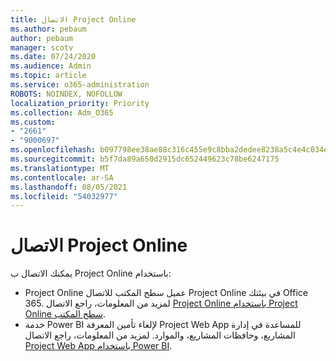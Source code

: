```yaml
---
title: الاتصال Project Online
ms.author: pebaum
author: pebaum
manager: scotv
ms.date: 07/24/2020
ms.audience: Admin
ms.topic: article
ms.service: o365-administration
ROBOTS: NOINDEX, NOFOLLOW
localization_priority: Priority
ms.collection: Adm_O365
ms.custom:
- "2661"
- "9000697"
ms.openlocfilehash: b097798ee38ae88c316c455e9c8bba2dedee8238a5c4e4c034ecfc9cdc17f72e
ms.sourcegitcommit: b5f7da89a650d2915dc652449623c78be6247175
ms.translationtype: MT
ms.contentlocale: ar-SA
ms.lasthandoff: 08/05/2021
ms.locfileid: "54032977"
---
```

# <a name="connect-to-project-online"></a>الاتصال Project Online

يمكنك الاتصال ب Project Online باستخدام:

- Project Online عميل سطح المكتب للاتصال Project Online في بيئتك Office 365. لمزيد من المعلومات، راجع الاتصال [Project Online باستخدام Project Online سطح المكتب](https://docs.microsoft.com/projectonline/connect-to-project-online-with-the-project-online-desktop-client).  
- خدمة Power BI لإلغاء تأمين المعرفة Project Web App للمساعدة في إدارة المشاريع، وحافظات المشاريع، والموارد. لمزيد من المعلومات، راجع الاتصال [Project Web App باستخدام Power BI](https://docs.microsoft.com/power-bi/connect-data/service-connect-to-project-online).  